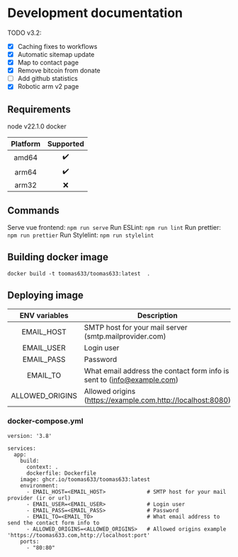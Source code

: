 # Development documentation

TODO v3.2:

- [X] Caching fixes to workflows
- [X] Automatic sitemap update
- [X] Map to contact page
- [X] Remove bitcoin from donate
- [ ] Add github statistics
- [X] Robotic arm v2 page

## Requirements

node v22.1.0
docker

| Platform | Supported |
| :------: | :-------: |
|  amd64  |   ✔️   |
|  arm64  |   ✔️   |
|  arm32  |    ❌    |

## Commands

Serve vue frontend: `npm run serve`
Run ESLint: `npm run lint`
Run prettier: `npm run prettier`
Run Stylelint: `npm run stylelint`

## Building docker image

`docker build -t toomas633/toomas633:latest  .`

## Deploying image

|  ENV variables  | Description                                                            |
| :-------------: | ---------------------------------------------------------------------- |
|   EMAIL_HOST   | SMTP host for your mail server (smtp.mailprovider.com)                 |
|   EMAIL_USER   | Login user                                                             |
|   EMAIL_PASS   | Password                                                               |
|    EMAIL_TO    | What email address the contact form info is sent to (info@example.com) |
| ALLOWED_ORIGINS | Allowed origins (https://example.com,http://localhost:8080)            |

### docker-compose.yml

```
version: '3.8'

services:
  app:
    build:
      context: .
      dockerfile: Dockerfile
    image: ghcr.io/toomas633/toomas633:latest
    environment:
      - EMAIL_HOST=<EMAIL_HOST>             # SMTP host for your mail provider (ir or url)
      - EMAIL_USER=<EMAIL_USER>             # Login user
      - EMAIL_PASS=<EMAIL_PASS>             # Password
      - EMAIL_TO=<EMAIL_TO>                 # What email address to send the contact form info to
      - ALLOWED_ORIGINS=<ALLOWED_ORIGINS>   # Allowed origins example 'https://toomas633.com,http://localhost:port'
    ports:
      - "80:80"
```
